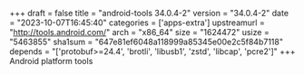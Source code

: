 +++
draft = false
title = "android-tools 34.0.4-2"
version = "34.0.4-2"
date = "2023-10-07T16:45:40"
categories = ['apps-extra']
upstreamurl = "http://tools.android.com/"
arch = "x86_64"
size = "1624472"
usize = "5463855"
sha1sum = "647e81ef6048a118999a85345e00e2c5f84b7118"
depends = "['protobuf>=24.4', 'brotli', 'libusb1', 'zstd', 'libcap', 'pcre2']"
+++
Android platform tools